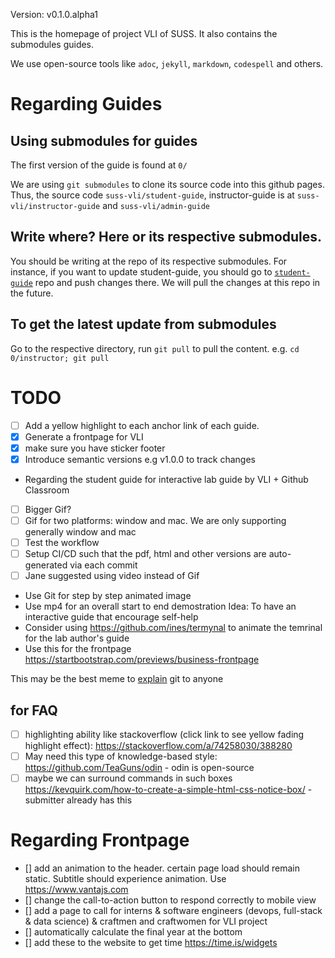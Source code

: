 Version: v0.1.0.alpha1

This is the homepage of project VLI of SUSS. It also contains the submodules guides.

We use open-source tools like `adoc`, `jekyll`, `markdown`, `codespell` and others. 


# Regarding Guides

## Using submodules for guides

The first version of the guide is found at `0/`

We are using `git submodules` to clone its source code into this github pages. Thus, the source code `suss-vli/student-guide`, instructor-guide is at `suss-vli/instructor-guide` and `suss-vli/admin-guide`

## Write where? Here or its respective submodules. 

You should be writing at the repo of its respective submodules. For instance, if you want to update student-guide, you should go to [`student-guide`](https://github.com/suss-vli/student-guide) repo and push changes there. We will pull the changes at this repo in the future. 


## To get the latest update from submodules 

Go to the respective directory, run `git pull` to pull the content. 
e.g. `cd 0/instructor; git pull`

# TODO

- [ ] Add a yellow highlight to each anchor link of each guide. 
- [x] Generate a frontpage for VLI
- [x] make sure you have sticker footer
- [x] Introduce semantic versions e.g v1.0.0 to track changes
- Regarding the student guide for interactive lab guide by VLI + Github Classroom
- [ ] Bigger Gif?
- [ ] Gif for two platforms: window and mac. We are only supporting generally window and mac
- [ ] Test the workflow
- [ ] Setup CI/CD such that the pdf, html and other versions are auto-generated via each commit
- [ ] Jane suggested using video instead of Gif
- Use Git for step by step animated image
- Use mp4 for an overall start to end demostration
Idea: To have an interactive guide that encourage self-help
- Consider using https://github.com/ines/termynal to animate the temrinal for the lab author's guide
- Use this for the frontpage https://startbootstrap.com/previews/business-frontpage

This may be the best meme to [explain](https://twitter.com/PR0GRAMMERHUM0R/status/1561247203443752960) git to anyone

## for FAQ

- [ ] highlighting ability like stackoverflow (click link to see yellow fading highlight effect): https://stackoverflow.com/a/74258030/388280
- [ ] May need this type of knowledge-based style: https://github.com/TeaGuns/odin - odin is open-source
- [ ] maybe we can surround commands in such boxes https://kevquirk.com/how-to-create-a-simple-html-css-notice-box/ - submitter already has this

# Regarding Frontpage
- [] add an animation to the header. certain page load should remain static. Subtitle should experience animation. Use https://www.vantajs.com
- [] change the call-to-action button to respond correctly to mobile view
- [] add a page to call for interns & software engineers (devops, full-stack & data science) & craftmen and craftwomen for VLI project
- [] automatically calculate the final year at the bottom 
- [] add these to the website to get time https://time.is/widgets
